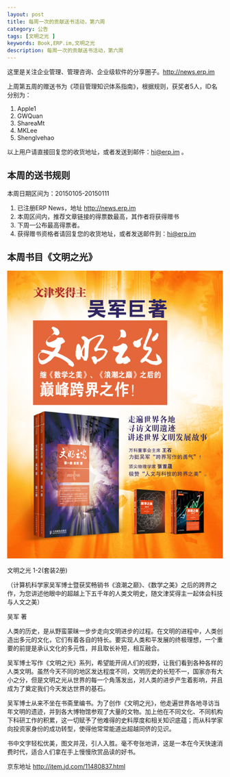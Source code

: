 ```yaml
---
layout: post
title: 每周一次的贡献送书活动，第六周
category: 公告
tags: [文明之光 ]
keywords: Book,ERP.im,文明之光
description: 每周一次的贡献送书活动，第六周
---
```


这里是关注企业管理、管理咨询、企业级软件的分享圈子。<http://news.erp.im>

上周第五周的赠送书为《项目管理知识体系指南》，根据规则，获奖者5人，ID名分别为：

1. Apple1
2. GWQuan
3. ShareaMt
4. MKLee
5. Shenglvehao

以上用户请直接回复您的收货地址，或者发送到邮件：hi@erp.im 。

## 本周的送书规则

本周日期区间为：20150105-20150111

1. 已注册ERP News，地址 <http://news.erp.im>
2. 本周区间内，推荐文章链接的得票数最高，其作者将获得赠书
3. 下周一公布最高得票者。
4. 获得赠书资格者请回复您的收货地址，或者发送邮件到：hi@erp.im

## 本周书目《文明之光》

![文明之光](/public/blog/wmzg.jpg)

文明之光 1-2(套装2册)

（计算机科学家吴军博士暨获奖畅销书《浪潮之巅》、《数学之美》之后的跨界之作，为您讲述他眼中的超越上下五千年的人类文明史，随文津奖得主一起体会科技与人文之美）

吴军 著

人类的历史，是从野蛮蒙昧一步步走向文明进步的过程。在文明的进程中，人类创造出多元的文化，它们有着各自的特长。要实现人类和平发展的终极理想，一个重要的前提是承认文化的多元性，并且取长补短，相互融合。

吴军博士写作《文明之光》系列，希望能开阔人们的视野，让我们看到各种各样的人类文明。虽然今天不同的地区发达程度不同，文明历史的长短不一，国家亦有大小之分，但是文明之光从世界的每一个角落发出，对人类的进步产生着影响，并且成为了奠定我们今天发达世界的基石。

吴军博士从来不坐在书斋里编书。为了创作《文明之光》，他走遍世界各地寻访当年文明的遗迹，并到各大博物馆参观了大量的文物。加上他在不同文化、不同机构下科研工作的积累，这一切赋予了他难得的史料厚度和相关知识底蕴；而从科学家向投资家身份的成功转型，使得他常常能道出超越同侪的见识。

书中文字轻松优美，图文并茂，引人入胜。毫不夸张地讲，这是一本在今天快速消费时代，适合人们拿在手上慢慢欣赏品读的好书。

京东地址 <http://item.jd.com/11480837.html>
